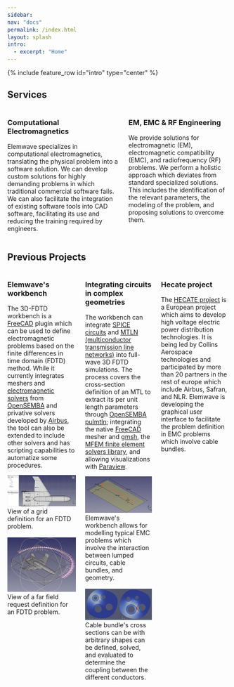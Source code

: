 ```yaml
---
sidebar:
nav: "docs"
permalink: /index.html
layout: splash
intro:
  - excerpt: "Home"
---
```


{% include feature_row id="intro" type="center" %}
<link rel="stylesheet" href="./assets/css/prev-projects.css">
<div class="feature__wrapper">
  <h2 class="subtitle">Services</h2>
  <div class="columns">
    <div class="content-container">
      <h3> Computational Electromagnetics </h3>
      <p> Elemwave specializes in computational electromagnetics, translating the physical problem into a software solution. We can develop custom solutions for highly demanding problems in which traditional commercial software fails. We can also facilitate the integration of existing software tools into CAD software, facilitating its use and reducing the training required by engineers.</p>
    </div>
    <div class="content-container">
      <h3> EM, EMC & RF Engineering </h3>
      <p> We provide solutions for electromagnetic (EM), electromagnetic compatibility (EMC), and radiofrequency (RF) problems. We perform a holistic approach which deviates from standard specialized solutions. This includes the identification of the relevant parameters, the modeling of the problem, and proposing solutions to overcome them.</p>
    </div>
  </div>
  <h2 class="subtitle">Previous Projects</h2>
  <div class="columns">
    <div class="content-container">
      <h3 name="project1">Elemwave's workbench</h3>
      <p class="text">The 3D-FDTD workbench is a <a href="https://www.freecad.org/" target="_blank">FreeCAD</a> plugin which can be used to define electromagnetic problems based on the finite differences in time domain (FDTD) method.
      While it currently integrates meshers and <a href="https://github.com/opensemba/fdtd" target="_blank">electromagnetic solvers</a> from <a href="https://github.com/opensemba" target="_blank">OpenSEMBA</a> and privative solvers developed by <a href="https://www.airbus.com/en" target="_blank">Airbus</a>, the tool can also be extended to include other solvers and has scripting capabilities to automatize some procedures.
      </p>
      <div>
          <img class="img-pr" src="assets/images/grid.webp" alt="Elemwave workbench grid definition"/>
          <br>
          <div class="img-cap"> View of a grid definition for an FDTD problem.</div>
          <br>
          <img class="img-pr" src="assets/images/farfield.webp" alt="Elemwave workbench far field definition"/>
          <br>
          <div class="img-cap"> View of a far field request definition for an FDTD problem.</div>
      </div>
    </div>
      <div class="content-container">
      <h3 name="project1">Integrating circuits in complex geometries</h3>
      <p class="text"> The workbench can integrate <a href="https://en.wikipedia.org/wiki/SPICE" target="_blank">SPICE circuits</a> and <a href="https://github.com/OpenSEMBA/mtln" target="_blank"> MTLN (multiconductor transmission line networks)</a> into full-wave 3D FDTD simulations.
      The process covers the cross-section definition of an MTL to extract its per unit length parameters through <a href="https://github.com/OpenSEMBA/pulmtln" target="_blank">OpenSEMBA pulmtln</a>; integrating the native <a href="https://www.freecad.org/" target="_blank">FreeCAD</a> mesher and <a href="https://gmsh.info/" target="_blank">gmsh</a>, the <a href="https://mfem.org/" target="_blank">MFEM finite element solvers library</a>, and allowing visualizations with <a href="https://www.paraview.org/" target="_blank">Paraview</a>.
      </p>
      <div>
          <img class="img-pr" src="assets/images/towel-hanger.webp" alt="Elemwave's workbench EMC problem definition."/>
          <br>
          <div class="img-cap">Elemwave's workbench allows for modelling typical EMC problems which involve the interaction between lumped circuits, cable bundles, and geometry.</div>
          <br>
          <img class="img-pr" src="assets/images/pulmtln.webp" alt="Cable cross-section definition"/> 
          <br>
          <div class="img-cap"> Cable bundle's cross sections can be with arbitrary shapes can be defined, solved, and evaluated to determine the coupling between the different conductors.</div>
      </div>
    </div>
    <div class="content-container">
      <h3 name="project2">Hecate project</h3>
      <p class="text">The <a href="https://hecate-project.eu" target="_blank">HECATE project</a> is a European project which aims to develop high voltage electric power distribution technologies. It is being led by Collins Aerospace technologies and participated by more than 20 partners in the rest of europe which include Airbus, Safran, and NLR.
      Elemwave is developing the graphical user interface to facilitate the problem definition in EMC problems which involve cable bundles.</p>
    </div>
  </div>
</div>
